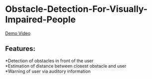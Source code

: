 # Obstacle-Detection-For-Visually-Impaired-People
[Demo Video](https://www.youtube.com/watch?v=ye7ZMH-HTmU) <br/>
## Features:
*Detection of obstacles in front of the user <br/>
*Estimation of distance between closest obstacle and user <br/>
*Warning of user via auditory information <br/>
